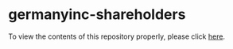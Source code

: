 # germanyinc-shareholders

To view the contents of this repository properly, please click [here](https://nbviewer.org/github/KensingtonOscupant/germanyinc-shareholders/blob/7ce21938847ff34928fb314b6ef5f5038f0e623e/src/exploration.ipynb).